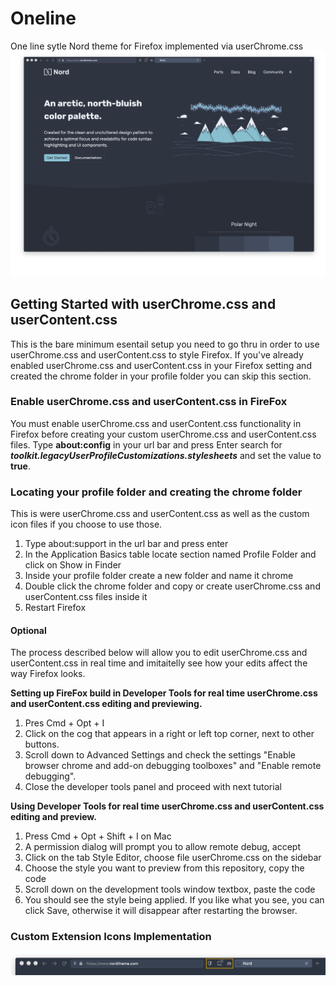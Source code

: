 # Oneline
One line sytle Nord theme for Firefox implemented via userChrome.css
![alt text](https://raw.githubusercontent.com/ultrahumanite/oneline/master/screenshots/main_window.png)
## Getting Started with userChrome.css and userContent.css
This is the bare minimum esentail setup you need to go thru in order to use userChrome.css and userContent.css to style Firefox. If you've already enabled userChrome.css and userContent.css in your Firefox setting and created the chrome folder in your profile folder you can skip this section.

### Enable userChrome.css and userContent.css in FireFox
You must enable userChrome.css and userContent.css functionality in Firefox before creating your custom userChrome.css and userContent.css files. Type **about:config** in your url bar and press Enter search for ***toolkit.legacyUserProfileCustomizations.stylesheets*** and set the value to **true**.

### Locating your profile folder and creating the chrome folder
This is were userChrome.css and userContent.css as well as the custom icon files if you choose to use those.
1. Type about:support in the url bar and press enter
2. In the Application Basics table locate section named Profile Folder and click on Show in Finder
3. Inside your profile folder create a new folder and name it chrome
4. Double click the chrome folder and copy or create userChrome.css and userContent.css files inside it
5. Restart Firefox

#### Optional
The process described below will allow you to edit userChrome.css and userContent.css in real time and imitaitelly see how your edits affect the way Firefox looks. 

**Setting up FireFox build in Developer Tools for real time userChrome.css and userContent.css editing and previewing.** 
1. Pres Cmd + Opt + I
2. Click on the cog that appears in a right or left top corner, next to other buttons.
3. Scroll down to Advanced Settings and check the settings "Enable browser chrome and add-on debugging toolboxes" and "Enable remote debugging".
4. Close the developer tools panel and proceed with next tutorial

**Using Developer Tools for real time userChrome.css and userContent.css editing and preview.** 
1. Press Cmd + Opt + Shift + I on Mac
2. A permission dialog will prompt you to allow remote debug, accept
3. Click on the tab Style Editor, choose file userChrome.css on the sidebar
4. Choose the style you want to preview from this repository, copy the code
5. Scroll down on the development tools window textbox, paste the code 
6. You should see the style being applied. If you like what you see, you can click Save, otherwise it will disappear after restarting the browser.

### Custom Extension Icons Implementation
![alt text](https://raw.githubusercontent.com/ultrahumanite/oneline/master/screenshots/extension_icons.png)
